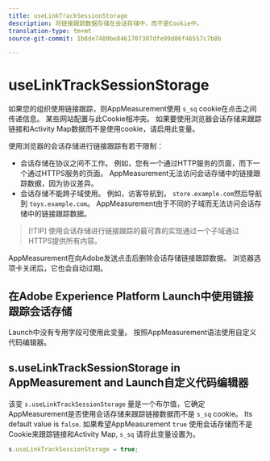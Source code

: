 ```yaml
---
title: useLinkTrackSessionStorage
description: 将链接跟踪数据存储在会话存储中，而不是Cookie中。
translation-type: tm+mt
source-git-commit: 1b8de7489be8461707307dfe99d86f46557c7b8b

---
```



# useLinkTrackSessionStorage

如果您的组织使用链接跟踪，则AppMeasurement使用 `s_sq` cookie在点击之间传递信息。 某些网站配置与此Cookie相冲突。 如果要使用浏览器会话存储来跟踪链接和Activity Map数据而不是使用cookie，请启用此变量。

使用浏览器的会话存储进行链接跟踪有若干限制：

* 会话存储在协议之间不工作。 例如，您有一个通过HTTP服务的页面，而下一个通过HTTPS服务的页面。 AppMeasurement无法访问会话存储中的链接跟踪数据，因为协议差异。
* 会话存储不能跨子域使用。 例如，访客导航到， `store.example.com`然后导航到 `toys.example.com`。 AppMeasurement由于不同的子域而无法访问会话存储中的链接跟踪数据。

> [!TIP] 使用会话存储进行链接跟踪的最可靠的实现通过一个子域通过HTTPS提供所有内容。

AppMeasurement在向Adobe发送点击后删除会话存储链接跟踪数据。 浏览器选项卡关闭后，它也会自动过期。

## 在Adobe Experience Platform Launch中使用链接跟踪会话存储

Launch中没有专用字段可使用此变量。 按照AppMeasurement语法使用自定义代码编辑器。

## s.useLinkTrackSessionStorage in AppMeasurement and Launch自定义代码编辑器

该变 `s.useLinkTrackSessionStorage` 量是一个布尔值，它确定AppMeasurement是否使用会话存储来跟踪链接数据而不是 `s_sq` cookie。 Its default value is `false`. 如果希望AppMeasurement `true` 使用会话存储而不是Cookie来跟踪链接和Activity Map, `s_sq` 请将此变量设置为。

```js
s.useLinkTrackSessionStorage = true;
```
